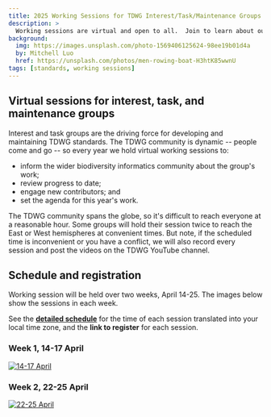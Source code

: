```yaml
---
title: 2025 Working Sessions for TDWG Interest/Task/Maintenance Groups  
description: >
  Working sessions are virtual and open to all.  Join to learn about our standards work in progress.
background:
  img: https://images.unsplash.com/photo-1569406125624-98ee19b01d4a
  by: Mitchell Luo
  href: https://unsplash.com/photos/men-rowing-boat-H3htK85wwnU
tags: [standards, working sessions]
---
```


## Virtual sessions for interest, task, and maintenance groups

Interest and task groups are the driving force for developing and maintaining TDWG standards.  The TDWG community is dynamic -- people come and go -- so every year we hold virtual working sessions to:

- inform the wider biodiversity informatics community about the group's work;
- review progress to date;
- engage new contributors; and
- set the agenda for this year's work.

The TDWG community spans the globe, so it's difficult to reach everyone at a reasonable hour.  Some groups will hold their session twice to reach the East or West hemispheres at convenient times. But note, if the scheduled time is inconvenient or you have a conflict, we will also record every session and post the videos on the TDWG YouTube channel.

## Schedule and registration

Working session will be held over two weeks, April 14-25.  The images below show the sessions in each week.  

See the [**detailed schedule**](/community/working-sessions/2025/) for the time of each session translated into your local time zone, and the **link to register** for each session. 

### Week 1, 14-17 April

[![14-17 April](https://static.tdwg.org/images/sessions/2025/week-1-900.png)](/community/working-sessions/2025/#session-details)

### Week 2, 22-25 April

[![22-25 April](https://static.tdwg.org/images/sessions/2025/week-2-900.png)](/community/working-sessions/2025/#session-details)
